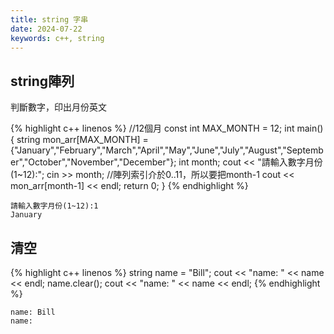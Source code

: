 ```yaml
---
title: string 字串
date: 2024-07-22
keywords: c++, string
---
```


## string陣列

判斷數字，印出月份英文

{% highlight c++ linenos %}
//12個月
const int MAX_MONTH = 12;
int main() {
    string mon_arr[MAX_MONTH] =
    {"January","February","March","April","May","June","July","August","September","October","November","December"};
    int month;
    cout << "請輸入數字月份(1~12):";
    cin >> month;
    //陣列索引介於0..11，所以要把month-1
    cout << mon_arr[month-1] << endl;
    return 0;
}
{% endhighlight %}

```
請輸入數字月份(1~12):1
January
```

## 清空

{% highlight c++ linenos %}
    string name = "Bill";
    cout << "name: " << name << endl;
    name.clear();
    cout << "name: " << name << endl;
{% endhighlight %}

```
name: Bill
name: 
```